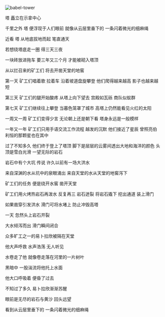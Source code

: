 ![babel-tower](http://upload-images.jianshu.io/upload_images/3361403-0b75edaa4ba6e6d0.jpg?imageMogr2/auto-orient/strip%7CimageView2/2/w/1240)

塔 矗立在示拿中心  

千里之外 塔 便浮现于人们眼前 就像从云层里垂下的 一条闪着微光的细麻绳

近看 塔 从地底拔地而起 笔直通天  

若想绕塔底走一圈 得三天三夜

一块砖放进拖车 要三年又三个月 才能被砌入塔顶

从以拦召来的矿工们 将去开凿天堂的地窖

第一天 矿工们唱着歌 拉着车 沿着坡道盘旋攀登 他们爬得越来越高 影子也越来越短

第三天 矿工们的腿开始酸疼 从塔上向下望去 宫殿如瓦砾 商队似蚁群

第七天 矿工们继续往上攀登 当暮色笼罩了城市 高塔上仍然能看见火红的太阳

一周又一周 矿工们变得少言 无论朝上还是朝下看 塔身永远是一般模样

一年又一年 矿工们只用手语交流工作流程 越发的沉默 他们接近了星辰 曾照亮伯利恒的那颗星也在其中 

过了不知多久 他们终于登上了塔顶 脚下是层层的云雾间透出大地和海洋的颜色 头顶是雪白光滑 一望无际的岩石

岩石中有个大坑 传说 许久以前有一场大洪水

来自深渊的水从坑中的泉眼涌出 来自天堂的水从天堂的地窖泻下

矿工们的任务 便是绕开水窖 凿开天堂

矿工们用火烤热岩石再泼水 反复再三 岩石迸裂 将岩石撬下 挖出通道 装上滑门

如果凿穿引发洪水 滑门可将水堵上 防止冲毁高塔

一天 忽然头上岩石开裂

大水倾泻而出 滑门瞬间闭合

众多旷工之一的易卜拉欣被隔在天堂

他大声呼救 水声浩荡 无人听见

水卷走了他 就像卷走落在河里的一片树叶

黑暗中 一股湍流将他托上水面

他大口呼吸着 便昏了过去

不知过了多久 易卜拉欣渐渐苏醒

眼前是无尽的岩石与黄沙 回头远望

看到从云层里垂下的 一条闪着微光的细麻绳
